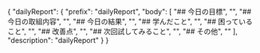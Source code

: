 {
  "dailyReport": {
    "prefix": "dailyReport",
    "body": [
      "## 今日の目標",
      "",
      "## 今日の取組内容",
      "",
      "## 今日の結果",
      "",
      "## 学んだこと",
      "",
      "## 困っていること",
      "",
      "## 改善点",
      "",
      "## 次回試してみること",
      "",
      "## その他",
      ""
    ],
    "description": "dailyReport"
  }
}



